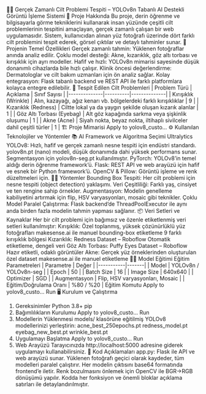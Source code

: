 👩‍🔬 Gerçek Zamanlı Cilt Problemi Tespiti – YOLOv8n Tabanlı AI Destekli Görüntü İşleme Sistemi
🧬 Proje Hakkında
Bu proje, derin öğrenme ve bilgisayarla görme tekniklerini kullanarak insan yüzünde çeşitli cilt problemlerinin tespitini amaçlayan, gerçek zamanlı çalışan bir web uygulamasıdır. Sistem, kullanıcıdan alınan yüz fotoğrafı üzerinde dört farklı cilt problemini tespit ederek, görsel çıktılar ve detaylı tahminler sunar.
🚀 Projenin Temel Özellikleri
Gerçek zamanlı tahmin: Yüklenen fotoğraflar anında analiz edilir.
Çoklu model desteği: Akne, kızarıklık, göz altı torbası ve kırışıklık için ayrı modeller.
Hafif ve hızlı: YOLOv8n mimarisi sayesinde düşük donanımlı cihazlarda bile hızlı çalışır.
Klinik öncesi değerlendirme: Dermatologlar ve cilt bakım uzmanları için ön analiz sağlar.
Kolay entegrasyon: Flask tabanlı backend ve REST API ile farklı platformlara kolayca entegre edilebilir.
🧠 Tespit Edilen Cilt Problemleri
| Problem Türü | Açıklama | Sınıf Sayısı |
|--------------|----------|--------------|
| Kırışıklık (Wrinkle) | Alın, kazayağı, ağız kenarı vb. bölgelerdeki farklı kırışıklıklar | 9 |
| Kızarıklık (Redness) | Ciltte lokal ya da yaygın şekilde oluşan kızarık alanlar | 1 |
| Göz Altı Torbası (Eyebag) | Alt göz kapağında sarkma veya şişkinlik oluşumu | 1 |
| Akne (Acne) | Siyah nokta, beyaz nokta, iltihaplı sivilceler dahil çeşitli türler | 1 |
🏗️ Proje Mimarisi
Apply to yolov8_custo...
⚙️ Kullanılan Teknolojiler ve Yöntemler
📚 AI Framework ve Algoritma Seçimi
Ultralytics YOLOv8:
Hızlı, hafif ve gerçek zamanlı nesne tespiti için endüstri standardı.
yolov8n.pt (nano) modeli, düşük donanımda dahi yüksek performans sunar.
Segmentasyon için yolov8n-seg.pt kullanılmıştır.
PyTorch: YOLOv8’in temel aldığı derin öğrenme framework’ü.
Flask: REST API ve web arayüzü için hafif ve esnek bir Python framework’ü.
OpenCV & Pillow: Görüntü işleme ve renk düzeltmeleri için.
🧑‍💻 Yöntemler
Bounding Box Tespiti: Her cilt problemi için nesne tespiti (object detection) yaklaşımı.
Veri Çeşitliliği: Farklı yaş, cinsiyet ve ten rengine sahip örnekler.
Augmentasyon: Modelin genelleme kabiliyetini artırmak için flip, HSV varyasyonları, mosaic gibi teknikler.
Çoklu Model Paralel Çalıştırma: Flask backend’de ThreadPoolExecutor ile aynı anda birden fazla modelin tahmin yapması sağlanır.
📦 Veri Setleri ve Kaynaklar
Her bir cilt problemi için bağımsız ve özenle etiketlenmiş veri setleri kullanılmıştır:
Kırışıklık:
Özel toplanmış, yüksek çözünürlüklü yüz fotoğrafları
makesense.ai ile manuel bounding-box etiketleme
9 farklı kırışıklık bölgesi
Kızarıklık:
Redness Dataset – Roboflow
Otomatik etiketleme, dengeli veri
Göz Altı Torbası:
Puffy Eyes Dataset – Roboflow
Hazır etiketli, odaklı görüntüler
Akne:
Gerçek yüz örneklerinden oluşturulan özel dataset
makesense.ai ile manuel etiketleme
🏋️‍♂️ Model Eğitimi
Eğitim Parametreleri
| Parametre | Değer |
|-----------|-------|
| Model | YOLOv8n / YOLOv8n-seg |
| Epoch | 50 |
| Batch Size | 16 |
| Image Size | 640x640 |
| Optimizer | SGD |
| Augmentasyon | Flip, HSV varyasyonları, Mosaic |
| Eğitim/Doğrulama Oranı | %80 / %20 |
Eğitim Komutu
Apply to yolov8_custo...
Run
🖥️ Kurulum ve Çalıştırma
1. Gereksinimler
Python 3.8+
pip
2. Bağımlılıkların Kurulumu
Apply to yolov8_custo...
Run
3. Modellerin Yüklenmesi
models/ klasörüne eğitilmiş YOLOv8 modellerinizi yerleştirin:
acne_best_250epochs.pt
redness_model.pt
eyebag_new_best.pt
wrinkle_best.pt
4. Uygulamayı Başlatma
Apply to yolov8_custo...
Run
5. Web Arayüzü
Tarayıcınızda http://localhost:5000 adresine giderek uygulamayı kullanabilirsiniz.
📝 Kod Açıklamaları
app.py:
Flask ile API ve web arayüzü sunar.
Yüklenen fotoğrafı geçici olarak kaydeder, tüm modelleri paralel çalıştırır.
Her modelin çıktısını base64 formatında frontend’e iletir.
Renk bozulmasını önlemek için OpenCV ile BGR→RGB dönüşümü yapılır.
Kodda her fonksiyon ve önemli bloklar açıklama satırları ile detaylandırılmıştır.
